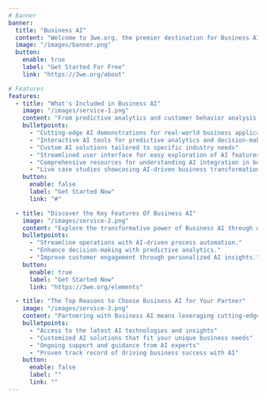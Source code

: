 ```yaml
---
# Banner
banner:
  title: "Business AI"
  content: "Welcome to 3we.org, the premier destination for Business AI demonstrations. Our platform is meticulously designed to showcase cutting-edge artificial intelligence solutions tailored for the business world."
  image: "/images/banner.png"
  button:
    enable: true
    label: "Get Started For Free"
    link: "https://3we.org/about"

# Features
features:
  - title: "What's Included in Business AI"
    image: "/images/service-1.png"
    content: "From predictive analytics and customer behavior analysis to automated decision-making and operational efficiency improvements, our demonstrations cover a wide range of applications that AI can offer to modern businesses."
    bulletpoints:
      - "Cutting-edge AI demonstrations for real-world business applications"
      - "Interactive AI tools for predictive analytics and decision-making"
      - "Custom AI solutions tailored to specific industry needs"
      - "Streamlined user interface for easy exploration of AI features"
      - "Comprehensive resources for understanding AI integration in business"
      - "Live case studies showcasing AI-driven business transformations"
    button:
      enable: false
      label: "Get Started Now"
      link: "#"

  - title: "Discover the Key Features Of Business AI"
    image: "/images/service-2.png"
    content: "Explore the transformative power of Business AI through our platform, designed to demystify the complexities of AI technology for practical business applications. Experience firsthand how our AI tools and solutions can drive efficiency, innovation, and growth for businesses across various industries."
    bulletpoints:
      - "Streamline operations with AI-driven process automation."
      - "Enhance decision-making with predictive analytics."
      - "Improve customer engagement through personalized AI insights."
    button:
      enable: true
      label: "Get Started Now"
      link: "https://3we.org/elements"

  - title: "The Top Reasons to Choose Business AI for Your Partner"
    image: "/images/service-3.png"
    content: "Partnering with Business AI means leveraging cutting-edge technology to redefine your business landscape, where innovation meets practicality for unparalleled competitive advantage."
    bulletpoints:
      - "Access to the latest AI technologies and insights"
      - "Customized AI solutions that fit your unique business needs"
      - "Ongoing support and guidance from AI experts"
      - "Proven track record of driving business success with AI"
    button:
      enable: false
      label: ""
      link: ""
---
```

